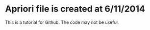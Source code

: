 Apriori file is created at 6/11/2014
=======

This is a tutorial for Github. The code may not be useful.
